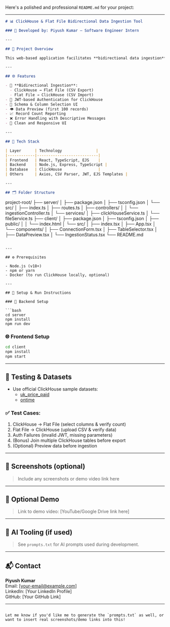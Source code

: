 Here's a polished and professional `README.md` for your project:

---

```markdown
# 📊 ClickHouse & Flat File Bidirectional Data Ingestion Tool

### 🚀 Developed by: Piyush Kumar – Software Engineer Intern

---

## 📌 Project Overview

This web-based application facilitates **bidirectional data ingestion** between a **ClickHouse database** and **Flat File (CSV)** platforms. It allows users to connect securely via JWT, select specific columns for transfer, preview data, and track ingestion status and count.

---

## 🌐 Features

- 🔄 **Bidirectional Ingestion**:
  - ClickHouse → Flat File (CSV Export)
  - Flat File → ClickHouse (CSV Import)
- 🔐 JWT-based Authentication for ClickHouse
- 📁 Schema & Column Selection UI
- 👁️ Data Preview (first 100 records)
- 📈 Record Count Reporting
- ❌ Error Handling with Descriptive Messages
- 🎨 Clean and Responsive UI

---

## 🧰 Tech Stack

| Layer      | Technology               |
|------------|---------------------------|
| Frontend   | React, TypeScript, EJS    |
| Backend    | Node.js, Express, TypeScript |
| Database   | ClickHouse                |
| Others     | Axios, CSV Parser, JWT, EJS Templates |

---

## 🗂️ Folder Structure

```
project-root/
├── server/
│   ├── package.json
│   ├── tsconfig.json
│   └── src/
│       ├── index.ts
│       ├── routes.ts
│       ├── controllers/
│       │   └── ingestionController.ts
│       └── services/
│           ├── clickHouseService.ts
│           └── fileService.ts
├── client/
│   ├── package.json
│   ├── tsconfig.json
│   ├── public/
│   │   └── index.html
│   └── src/
│       ├── index.tsx
│       ├── App.tsx
│       └── components/
│           ├── ConnectionForm.tsx
│           ├── TableSelector.tsx
│           ├── DataPreview.tsx
│           └── IngestionStatus.tsx
└── README.md
```

---

## ⚙️ Prerequisites

- Node.js (v18+)
- npm or yarn
- Docker (to run ClickHouse locally, optional)

---

## 🚀 Setup & Run Instructions

### 🔧 Backend Setup

```bash
cd server
npm install
npm run dev
```

### 🌐 Frontend Setup

```bash
cd client
npm install
npm start
```

---

## 🧪 Testing & Datasets

- Use official ClickHouse sample datasets:
  - [uk_price_paid](https://clickhouse.com/docs/en/getting-started/example-datasets/uk-price-paid/)
  - [ontime](https://clickhouse.com/docs/en/getting-started/example-datasets/ontime/)

### ✅ Test Cases:

1. ClickHouse → Flat File (select columns & verify count)
2. Flat File → ClickHouse (upload CSV & verify data)
3. Auth Failures (invalid JWT, missing parameters)
4. (Bonus) Join multiple ClickHouse tables before export
5. (Optional) Preview data before ingestion

---

## 📸 Screenshots (optional)

> Include any screenshots or demo video link here

---

## 📼 Optional Demo

> Link to demo video: [YouTube/Google Drive link here]

---

## 🤖 AI Tooling (if used)

> See `prompts.txt` for AI prompts used during development.

---

## 📬 Contact

**Piyush Kumar**  
Email: [your-email@example.com]  
LinkedIn: [Your LinkedIn Profile]  
GitHub: [Your GitHub Link]

---

```

Let me know if you'd like me to generate the `prompts.txt` as well, or want to insert real screenshots/demo links into this!
